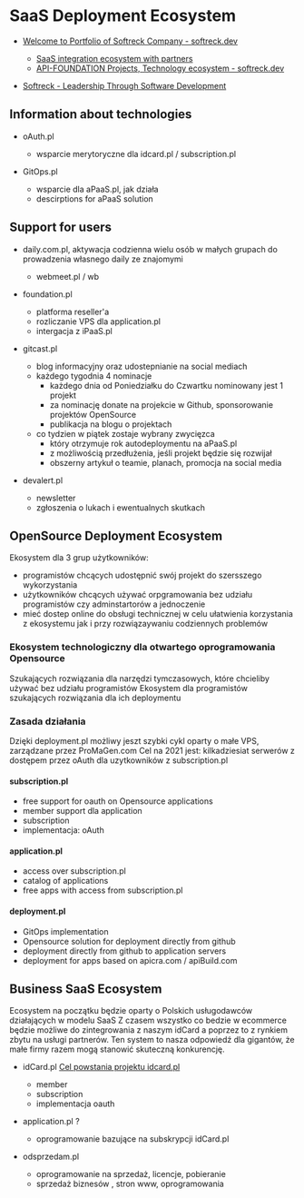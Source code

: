 # SaaS Deployment Ecosystem

+ [Welcome to Portfolio of Softreck Company - softreck.dev](https://softreck.dev/)
    + [SaaS integration ecosystem with partners](https://softreck.github.io/softreck.dev/SAAS.html)
    + [API-FOUNDATION Projects, Technology ecosystem - softreck.dev](https://softreck.github.io/softreck.dev/API-FOUNDATION.html)

+ [Softreck - Leadership Through Software Development](https://softreck.com/)

## Information about technologies

+ oAuth.pl
    + wsparcie merytoryczne dla idcard.pl / subscription.pl


+ GitOps.pl
    + wsparcie dla aPaaS.pl, jak działa 
    + descirptions for aPaaS solution
   
   
## Support for users

+ daily.com.pl, aktywacja codzienna wielu osób w małych grupach do prowadzenia własnego daily ze znajomymi
  + webmeet.pl / wb
   
   
+ foundation.pl
    + platforma reseller'a
    + rozliczanie VPS dla application.pl
    + intergacja z iPaaS.pl
        

+ gitcast.pl
  + blog informacyjny oraz udostepnianie na social mediach 
  + każdego tygodnia 4 nominacje
    + każdego dnia od Poniedziałku do Czwartku nominowany jest 1 projekt
    + za nominację donate na projekcie w Github, sponsorowanie projektów OpenSource
    + publikacja na blogu o projektach
  + co tydzien w piątek zostaje wybrany zwycięzca
    + który otrzymuje rok autodeploymentu na aPaaS.pl
    + z możliwością przedłużenia, jeśli projekt będzie się rozwijał
    + obszerny artykuł o teamie, planach, promocja na social media


+ devalert.pl
  + newsletter
  + zgłoszenia o lukach i ewentualnych skutkach


## OpenSource Deployment Ecosystem
Ekosystem dla 3 grup użytkowników:
+ programistów chcących udostępnić swój projekt do szersszego wykorzystania
+ użytkowników chcących używać orpgramowania bez udziału programistów czy adminstartorów a jednoczenie
+ mieć dostep online do obsługi technicznej w celu ułatwienia korzystania z ekosystemu jak i przy rozwiązaywaniu codziennych problemów

### Ekosystem technologiczny dla otwartego oprogramowania Opensource

Szukających rozwiązania dla narzędzi tymczasowych, które chcieliby używać bez udziału programistów
Ekosystem dla programistów szukających rozwiązania dla ich deploymentu

### Zasada działania

Dzięki deployment.pl możliwy jeszt szybki cykl oparty o małe VPS, zarządzane przez ProMaGen.com
Cel na 2021 jest: kilkadziesiat serwerów z dostępem przez oAuth dla uzytkowników z subscription.pl


#### subscription.pl
  + free support for oauth on Opensource applications
  + member support dla application
  + subscription
  + implementacja: oAuth


#### application.pl 
  + access over subscription.pl
  + catalog of applications
  + free apps with access from subscription.pl
  
  
#### deployment.pl
  + GitOps implementation
  + Opensource solution for deployment directly from github
  + deployment directly from github to application servers
  + deployment for apps based on apicra.com / apiBuild.com


  
## Business SaaS Ecosystem

Ecosystem na początku będzie oparty o Polskich usługodawców działających w modelu SaaS 
Z czasem wszystko co bedzie w ecommerce będzie możliwe do zintegrowania z naszym idCard a poprzez to z rynkiem zbytu na usługi partnerów.
Ten system to nasza odpowiedź dla gigantów, że małe firmy razem mogą stanowić skuteczną konkurencję.


+ idCard.pl [Cel powstania projektu idcard.pl](https://docs.idcard.pl/)

  + member
  + subscription
  + implementacja oauth


+ application.pl ?
  + oprogramowanie bazujące na subskrypcji idCard.pl  

+ odsprzedam.pl   
  + oprogramowanie na sprzedaż, licencje, pobieranie
  + sprzedaż biznesów , stron www, oprogramowania
  
  
